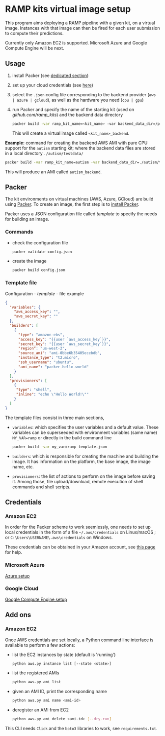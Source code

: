 # RAMP kits virtual image setup

This program aims deploying a RAMP pipeline with a given kit, on a virtual image.
Instances with that image can then be fired for each user submission to compute their predictions.

Currently only Amazon EC2 is supported. Microsoft Azure and Google Compute Engine will be next.

## Usage

1. install Packer (see [dedicated section](#Packer))

2. set up your cloud credentials (see [here](#Credentials))

3. select the `.json` config file corresponding to the backend provider (`aws | azure | gcloud`), as well as the hardware you need (`cpu | gpu`)

4. run Packer and specify the name of the starting kit (used on *github.com/ramp_kits*) and the backend data directory
   ```bash
   packer build -var ramp_kit_name=<kit_name> -var backend_data_dir=/path/to/data/ config.json
   ```
   This will create a virtual image called `<kit_name>_backend`.

**Example:** command for creating the backend AWS AMI with pure CPU support for the `autism` starting kit; where the backend data files are stored in a local directory `./autism/testdata/`
   ```bash
   packer build -var ramp_kit_name=autism -var backend_data_dir=./autism/testdata/ aws_cpu_setup.json
   ```
   This will produce an AMI called `autism_backend`.

## Packer

The kit environments on virtual machines (AWS, Azure, GCloud) are build using
[Packer](https://www.packer.io/). To create an image, the first step is to 
[install Packer](https://www.packer.io/intro/getting-started/install.html).

Packer uses a JSON configuration file called _template_ to specify the needs
for building an image. 

### Commands

-  check the configuration file
   ```bash
   packer validate config.json
   ```

-  create the image
   ```bash
   packer build config.json
   ```

### Template file

Configuration - _template_ - file example

```json
{
  "variables": {
    "aws_access_key": "",
    "aws_secret_key": ""
  },
  "builders": [
    {
      "type": "amazon-ebs",
      "access_key": "{{user `aws_access_key`}}",
      "secret_key": "{{user `aws_secret_key`}}",
      "region": "us-west-2",
      "source_ami": "ami-0bbe6b35405ecebdb",
      "instance_type": "t2.micro",
      "ssh_username": "ubuntu",
      "ami_name": "packer-hello-world"
    }
  ],
  "provisioners": [
    {
     "type": "shell",
     "inline": "echo \"Hello World!\"" 
    }  
  ]
}
```

The template files consist in three main sections,

- `variables`: which specifies the user variables and a default value. These 
   variables can be superseeded with environment variables (same name) 
   `MY_VAR=ramp` or directly in the build command line
   ```bash
   packer build -var my_var=ramp template.json
   ```

- `builders`: which is responsible for creating the machine and building the
   image. It has information on the platform, the base image, the image name,
   etc.

- `provisioners`: the list of actions to perform on the image before saving it.
   Among those, file upload/download, remote execution of shell commands and 
   shell scripts.


## Credentials

### Amazon EC2

In order for the Packer scheme to work seemlessly, one needs to set up 
local credentials in the form of a file `~/.aws/credentials` on Linux/macOS ; 
or `C:\Users\USERNAME\.aws\credentials` on Windows.

These credentials can be obtained in your Amazon account, see 
[this page][aws_setup] for help.

### Microsoft Azure 

[Azure setup][azure_setup]

### Google Cloud

[Google Compute Engine setup][gce_setup]


[aws_setup]: https://docs.aws.amazon.com/fr_fr/sdk-for-net/v2/developer-guide/net-dg-config-creds.html
[azure_setup]: https://www.packer.io/docs/builders/azure-setup.html
[gce_setup]: https://cloud.google.com/compute/docs/access/create-enable-service-accounts-for-instances


## Add ons

### Amazon EC2

Once AWS credentials are set locally, a Python command line interface is 
available to perform a few actions:

- list the EC2 instances by state (default is 'running')
   ```bash
   python aws.py instance list [--state <state>]
   ```
- list the registered AMIs
   ```bash
   python aws.py ami list
   ```
- given an AMI ID, print the corresponding name
   ```bash
   python aws.py ami name <ami-id>
   ```
- deregister an AMI from EC2
   ```bash
   python aws.py ami delete <ami-id> [--dry-run]
   ```

This CLI needs `Click` and the `boto3` libraries to work, see `requirements.txt`.

